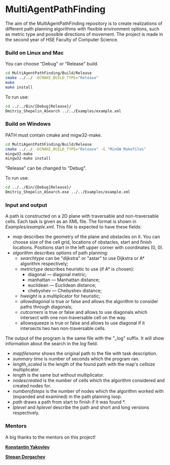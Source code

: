 # MultiAgentPathFinding

The aim of the MultiAgentPathFinding repository is to create realizations of different path planning algorithms with flexible environment options, such as metric type and possible directions of movement. The project is made in the second year of HSE Faculty of Computer Science.

### Build on Linux and Mac

You can choose "Debug" or "Release" build.

```bash
cd MultiAgentPathFinding/Build/Release
cmake ../../ -DCMAKE_BUILD_TYPE="Release"
make
make install
```

To run use:

```bash
cd ../../Bin/{Debug|Release}/
Dmitriy_Shepelin_ASearch ../../Examples/example.xml
```

### Build on Windows

PATH must contain cmake and migw32-make.

```bash
cd MultiAgentPathFinding/Build/Release
cmake ../../ -DCMAKE_BUILD_TYPE="Release" -G "MinGW Makefiles"
mingw32-make
mingw32-make install
```

"Release" can be changed to "Debug".

To run use:

```bash
cd ../../Bin/{Debug|Release}/
Dmitriy_Shepelin_ASearch.exe ../../Examples/example.xml
```

### Input and output

A path is constructed on a 2D plane with traversable and non-traversable cells. Each task is given as an XML file. The format is shown in *Examples/example.xml*. This file is expected to have these fields:

- *map* describes the geometry of the plane and obstacles on it. You can choose size of the cell grid, locations of obstacles, start and finish locations. Positions start in the left upper corner with coordinates (0, 0).
- *algorithm* describes options of path planning:
  - *searchtype* can be "dijkstra" or "astar" to use Dijkstra or A* algorithm respectively;
  - *metrictype* describes heuristic to use (if A* is chosen):
    - diagonal — diagonal metric;
    - manhattan — Manhattan distance;
    - euclidean — Euclidean distance;
    - chebyshev — Chebyshev distance;
  - *hweight* is a multiplicator for heuristic;
  - *allowdiagonal* is true or false and allows the algorithm to consider paths through diagonals;
  - *cutcorners* is true or false and allows to use diagonals which intersect with one non-traversable cell on the way.
  - allowsqueeze is true or false and allows to use diagonal if it intersects two two non-traversable cells.

The output of the program is the same file with the "_log" suffix. It will show information about the search in the *log* field.

- *mapfilename* shows the original path to the file with task description.
- *summary time* is number of seconds which the program ran.
- *length_scaled* is the length of the found path with the map's *cellsize* multiplicator.
- *length* is the same but without multiplicator.
- *nodescreated* is the number of cells which the algorithm considered and created nodes for.
- *numberofsteps* is the number of nodes which the algorithm worked with (expanded and examined) in the path planning loop.
-  *path* draws a path from start to finish if it was found *.
- *lplevel* and *hplevel* describe the path and short and long versions respectively.

### Mentors

A big thanks to the mentors on this project!

[**Konstantin Yakovlev**](http://kyakovlev.me/ru/home/)

[**Stepan Dergachev**](https://github.com/haiot4105)

